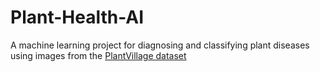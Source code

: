 # Plant-Health-AI
A machine learning project for diagnosing and classifying plant diseases using images from the [PlantVillage dataset](https://www.kaggle.com/datasets/abdallahalidev/plantvillage-dataset)
